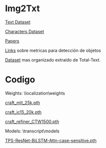 # Img2Txt

[Text Dataset](https://github.com/cs-chan/Total-Text-Dataset)

[Characters Dataset](http://www.ee.surrey.ac.uk/CVSSP/demos/chars74k/)

[Papers](https://drive.google.com/open?id=1pw885cXP-lSdtJvLLmxUI5ZkiO3uRci_)

[Links](https://drive.google.com/open?id=1KeAfeXzzcjVqisbQ-eagM-0MU4l-_3FC) sobre metricas para detección de objetos

[Dataset](https://drive.google.com/open?id=1p06hePmpdMjdpF_ZLzoFWJk_oLhfCAfg) mas organizado extraído de Total-Text.

# Codigo 

Weights: \localization\weights


[craft_mlt_25k.pth](https://drive.google.com/file/d/1Jk4eGD7crsqCCg9C9VjCLkMN3ze8kutZ/view)

[craft_ic15_20k.pth](https://drive.google.com/file/d/1i2R7UIUqmkUtF0jv_3MXTqmQ_9wuAnLf/view)

[craft_refiner_CTW1500.pth](https://drive.google.com/file/d/1XSaFwBkOaFOdtk4Ane3DFyJGPRw6v5bO/view)

Models: \transcript\models

[TPS-ResNet-BiLSTM-Attn-case-sensitive.pth](https://drive.google.com/drive/folders/15WPsuPJDCzhp2SvYZLRj8mAlT3zmoAMW)
